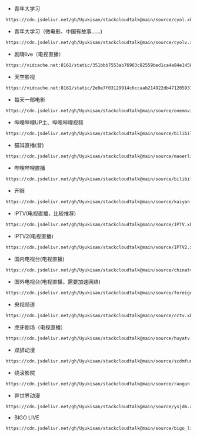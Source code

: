 - 青年大学习
```
https://cdn.jsdelivr.net/gh/Uyukisan/stackcloudtalk@main/source/cyol.xbs
```
- 青年大学习（微电影、中国有故事……)
```
https://cdn.jsdelivr.net/gh/Uyukisan/stackcloudtalk@main/source/cyolv.xbs
```
- 剧嗨live（电视直播）
```
https://vidcache.net:8161/static/351bbb7553ab76963c82559bed1ca4a84e1458c4/julive.xbs
```
- 天空影视
```
https://vidcache.net:8161/static/2e9e7f03129914c6ccaab214922db471205937a4/tkys.xbs
```
- 每天一部电影
```
https://cdn.jsdelivr.net/gh/Uyukisan/stackcloudtalk@main/source/onemovie.xbs
```
- 哔哩哔哩UP主、哔哩哔哩视频
```
https://cdn.jsdelivr.net/gh/Uyukisan/stackcloudtalk@main/source/bilibili.xbs
```
- 猫耳直播(音)
```
https://cdn.jsdelivr.net/gh/Uyukisan/stackcloudtalk@main/source/maoerlive.xbs
```
- 哔哩哔哩直播
```
https://cdn.jsdelivr.net/gh/Uyukisan/stackcloudtalk@main/source/bilibililive.xbs
```
- 开眼
```
https://cdn.jsdelivr.net/gh/Uyukisan/stackcloudtalk@main/source/kaiyan.xbs
```
- IPTV(电视直播，比较推荐)
```
https://cdn.jsdelivr.net/gh/Uyukisan/stackcloudtalk@main/source/IPTV.xbs
```
- IPTV2(电视直播)
```
https://cdn.jsdelivr.net/gh/Uyukisan/stackcloudtalk@main/source/IPTV2.xbs
```
- 国内电视台(电视直播)
```
https://cdn.jsdelivr.net/gh/Uyukisan/stackcloudtalk@main/source/chinatv.xbs
```
- 国外电视台(电视直播，需要加速网络)
```
https://cdn.jsdelivr.net/gh/Uyukisan/stackcloudtalk@main/source/foreigntv.xbs
```
- 央视频道
```
https://cdn.jsdelivr.net/gh/Uyukisan/stackcloudtalk@main/source/cctv.xbs
```
- 虎牙剧场（电视直播）
```
https://cdn.jsdelivr.net/gh/Uyukisan/stackcloudtalk@main/source/huyatv.xbs
```
- 双辞动漫
```
https://cdn.jsdelivr.net/gh/Uyukisan/stackcloudtalk@main/source/scdmfun.xbs
```
- 绕滚影院
```
https://cdn.jsdelivr.net/gh/Uyukisan/stackcloudtalk@main/source/raogun.xbs
```

- 异世界动漫

```
https://cdn.jsdelivr.net/gh/Uyukisan/stackcloudtalk@main/source/ysjdm.xbs
```

- BIGO LIVE

```
https://cdn.jsdelivr.net/gh/Uyukisan/stackcloudtalk@main/source/bigo_live.xbs
```

